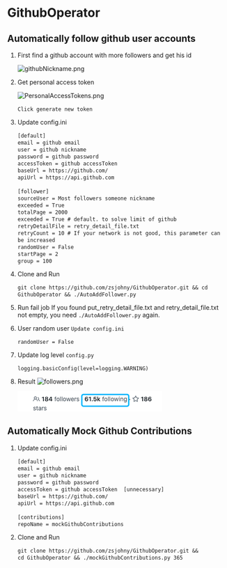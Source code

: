 # GithubOperator

##  Automatically follow github user accounts

1. First find a github account with more followers and get his id

    ![githubNickname.png](image/githubNickname.png)

2. Get personal access token

    ![PersonalAccessTokens.png](image/PersonalAccessTokens.png)

    ```
    Click generate new token
    ```
   
3. Update config.ini
    ```
    [default]
    email = github email
    user = github nickname
    password = github password
    accessToken = github accessToken
    baseUrl = https://github.com/
    apiUrl = https://api.github.com
   
    [follower]
    sourceUser = Most followers someone nickname
    exceeded = True 
    totalPage = 2000
    exceeded = True # default. to solve limit of github
    retryDetailFile = retry_detail_file.txt
    retryCount = 10 # If your network is not good, this parameter can be increased
    randomUser = False
    startPage = 2
    group = 100
    ```

4. Clone and Run
    ```
    git clone https://github.com/zsjohny/GithubOperator.git && cd GithubOperator && ./AutoAddFollower.py
    ```
   
5. Run fail job
    If you found put_retry_detail_file.txt and retry_detail_file.txt not 
    empty, you need `./AutoAddFollower.py` again.
    
    
6. User random user `Update config.ini`
    ```
    randomUser = False
    ```
   
7. Update log level `config.py`
    ```
    logging.basicConfig(level=logging.WARNING)
    ```
    
8. Result
    ![followers.png](image/followers.png)
    
    ![following_demo.png](image/following_demo.png)



## Automatically Mock Github Contributions

1. Update config.ini
    ```
    [default]
    email = github email
    user = github nickname
    password = github password
    accessToken = github accessToken  [unnecessary]
    baseUrl = https://github.com/
    apiUrl = https://api.github.com
   
    [contributions]
    repoName = mockGithubContributions
    ```
2.  Clone and Run
    ```
    git clone https://github.com/zsjohny/GithubOperator.git && 
    cd GithubOperator && ./mockGithubContributions.py 365
    ```
    
